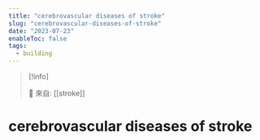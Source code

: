 ```yaml
---
title: "cerebrovascular diseases of stroke"
slug: "cerebrovascular-diseases-of-stroke"
date: "2023-07-23"
enableToc: false
tags:
  - building
---
```


> [!info]
>
> 🌱 來自: [[stroke]]

# cerebrovascular diseases of stroke


